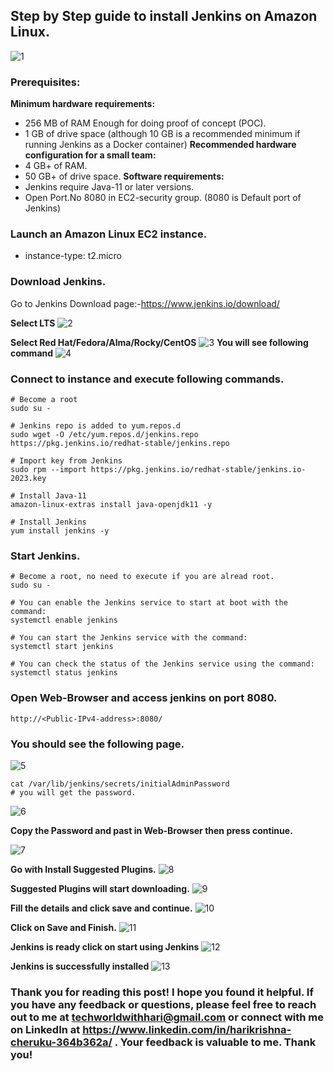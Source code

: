 ## Step by Step guide to install Jenkins on Amazon Linux.
![1](https://user-images.githubusercontent.com/119833411/241403167-c18c66fb-7b35-4c87-9bc5-ec7bd403062d.jpg)
### Prerequisites:
**Minimum hardware requirements:**
* 256 MB of RAM Enough for doing proof of concept (POC). 
* 1 GB of drive space (although 10 GB is a recommended minimum if running Jenkins as a Docker container)
**Recommended hardware configuration for a small team:**
* 4 GB+ of RAM.
* 50 GB+ of drive space.
**Software requirements:**
* Jenkins require Java-11 or later versions.
* Open Port.No 8080 in EC2-security group. (8080 is Default port of Jenkins)
### Launch an Amazon Linux EC2 instance.
* instance-type: t2.micro 
### Download Jenkins.
Go to Jenkins Download page:-https://www.jenkins.io/download/

**Select LTS** 
![2](https://user-images.githubusercontent.com/119833411/241405049-445e50d6-8e15-42b3-9de7-899fa903b338.jpg)

**Select Red Hat/Fedora/Alma/Rocky/CentOS**
![3](https://user-images.githubusercontent.com/119833411/241405139-8bf4fff6-7b4a-45b0-8066-4a09645b00ea.jpg)
**You will see following command**
![4](https://user-images.githubusercontent.com/119833411/241405814-3f643c95-1cc1-4c60-adf2-0a2cac019b7e.jpg)

### Connect to instance and execute following commands. 
```
# Become a root
sudo su -

# Jenkins repo is added to yum.repos.d
sudo wget -O /etc/yum.repos.d/jenkins.repo https://pkg.jenkins.io/redhat-stable/jenkins.repo

# Import key from Jenkins
sudo rpm --import https://pkg.jenkins.io/redhat-stable/jenkins.io-2023.key

# Install Java-11
amazon-linux-extras install java-openjdk11 -y

# Install Jenkins
yum install jenkins -y
```

### Start Jenkins.
```
# Become a root, no need to execute if you are alread root.
sudo su -

# You can enable the Jenkins service to start at boot with the command:
systemctl enable jenkins

# You can start the Jenkins service with the command:
systemctl start jenkins

# You can check the status of the Jenkins service using the command:
systemctl status jenkins
```

### Open Web-Browser and access jenkins on port 8080.
```
http://<Public-IPv4-address>:8080/
```
### You should see the following page.
![5](https://user-images.githubusercontent.com/119833411/241408010-caf9ff80-dcc9-4c64-aa23-0241db676689.jpg)

```
cat /var/lib/jenkins/secrets/initialAdminPassword
# you will get the password.
```
![6](https://user-images.githubusercontent.com/119833411/241408673-70f1a2bc-7792-4936-84c6-34f894cc8e5e.jpg)

**Copy the Password and past in Web-Browser then press continue.**

![7](https://user-images.githubusercontent.com/119833411/241408735-fff1bd5c-6a39-483a-80e8-70a9085af78b.jpg)

**Go with Install Suggested Plugins.**
![8](https://user-images.githubusercontent.com/119833411/241409217-49994812-ded3-4dcd-be1c-aa7a47478c64.jpg)

**Suggested Plugins will start downloading.**
![9](https://user-images.githubusercontent.com/119833411/241409495-d0ddb512-9384-4735-8d0b-530f07e229de.jpg)

**Fill the details and click save and continue.**
![10](https://user-images.githubusercontent.com/119833411/241409915-064e078d-35c0-486e-afa0-e7c068ec7fb9.jpg)

**Click on Save and Finish.**
![11](https://user-images.githubusercontent.com/119833411/241410580-e8630d51-e21e-4cd4-a078-45b7ae57f21a.jpg)

**Jenkins is ready click on start using Jenkins**
![12](https://user-images.githubusercontent.com/119833411/241410588-70a0b2fe-7807-4a9b-84e1-8fa1eba101a9.jpg)

**Jenkins is successfully installed**
![13](https://user-images.githubusercontent.com/119833411/241410684-376c06df-ca86-4b54-a5cd-4c22f6075cbc.jpg)

### Thank you for reading this post! I hope you found it helpful. If you have any feedback or questions, please feel free to reach out to me at techworldwithhari@gmail.com or connect with me on LinkedIn at https://www.linkedin.com/in/harikrishna-cheruku-364b362a/ . Your feedback is valuable to me. Thank you!
